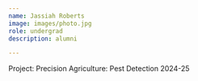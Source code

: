 ```yaml
---
name: Jassiah Roberts
image: images/photo.jpg
role: undergrad
description: alumni

---
```


Project: Precision Agriculture: Pest  Detection
2024-25
